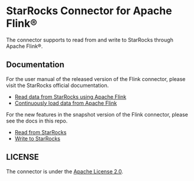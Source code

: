 # StarRocks Connector for Apache Flink®

The connector supports to read from and write to StarRocks through Apache Flink®.

## Documentation

For the user manual of the released version of the Flink connector, please visit the StarRocks official documentation.

* [Read data from StarRocks using Apache Flink](https://docs.starrocks.io/docs/unloading/Flink_connector/)
* [Continuously load data from Apache Flink](https://docs.starrocks.io/docs/loading/Flink-connector-starrocks/)

For the new features in the snapshot version of the Flink connector, please see the docs in this repo.

* [Read from StarRocks](docs/content/connector-source.md)
* [Write to StarRocks](docs/content/connector-sink.md)

## LICENSE

The connector is under the [Apache License 2.0](LICENSE.txt).
